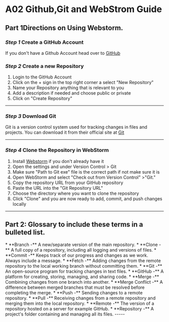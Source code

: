<h1>A02 Github,Git and WebStrom Guide</h1>

<h2>Part 1Directions on Using Webstorm.</h2>

### _Step 1_ Create a GitHub Account
If you don't have a Github Account head over to [GitHub](https://github.com/)
### _Step 2_ Create a new Repository
1. Login to the GitHub Account
2. Click on the + sign in the top right corner a select "New Repository"
3. Name your Repository anything that is relevant to you
4. Add a description if needed and choose public or private
5. Click on "Create Repository"
-----
### _Step 3_ Download Git
Git is a version control system used for tracking changes in files and projects.
You can download it from their official site at [Git](https://git-scm.com/downloads)

-----

### _Step 4_ Clone the Repository in WebStorm
1. Install [Webstorm](https://www.jetbrains.com/webstorm/download/#section=windows) if you don't already have it
2. Open the settings and under Version Control > Git
3. Make sure "Path to Git exe" file is the correct path if not make sure it is
4. Open WebStorm and select "Check out from Version Control" >"Git."
5. Copy the repository URL from your GitHub repository
6. Paste the URL into the "Git Repository URL"
7. Choose the directory where you want to clone the repository
8. Click "Clone" and you are now ready to add, commit, and push changes locally
-----
<h2>Part 2: Glossary to include these terms in a bulleted list.</h2>
* **Branch -** A new/separate version of the main repository.
* **Clone -** A full copy of a repository, including all logging and versions of files.
* **Commit -** Keeps track of our progress and changes as we work. Always include a message.
* **Fetch -** Adding changes from the remote repository to the local working branch without committing them.
* **Git -** An open-source program for tracking changes in text files.
* **GitHub -** A platform for creating, storing, managing, and sharing code.
* **Merge -** Combining changes from one branch into another.
* **Merge Conflict -** A difference between merged branches that must be resolved before completing the merge.
* **Push -** Sending changes to a remote repository.
* **Pull -** Receiving changes from a remote repository and merging them into the local repository.
* **Remote -** The version of a repository hosted on a server for example GitHub.
* **Repository -** A project's folder containing and managing all its files.
-----